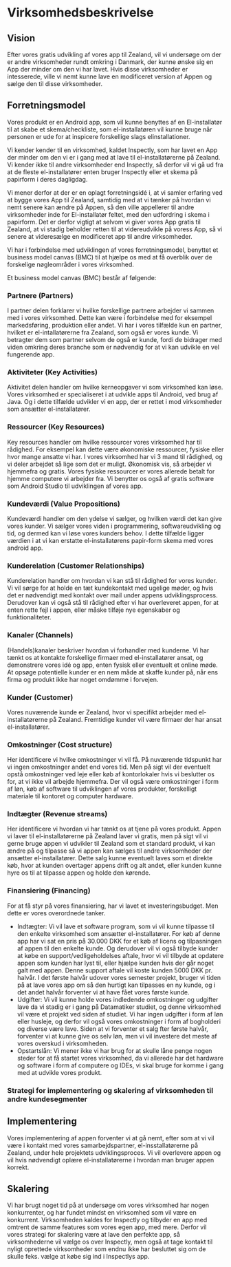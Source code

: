 # Virksomhedsbeskrivelse

## Vision
Efter vores gratis udvikling af vores app til Zealand, vil vi undersøge om der er andre virksomheder rundt omkring i Danmark, der kunne ønske sig en App der minder om den vi har lavet. Hvis disse virksomheder er intesserede, ville vi nemt kunne lave en modificeret version af Appen og sælge den til disse virksomheder. 

## Forretningsmodel
Vores produkt er en Android app, som vil kunne benyttes af en El-installatør til at skabe et skema/checkliste, som el-installatøren vil kunne bruge når personen er ude for at inspicere forskellige slags elinstallationer.

Vi kender kender til en virksomhed, kaldet Inspectly, som har lavet en App der minder om den vi er i gang med at lave til el-installatørerne på Zealand. Vi kender ikke til andre virksomheder end Inspectly, så derfor vil vi gå ud fra at de fleste el-installatører enten bruger Inspectly eller et skema på papirform i deres dagligdag.

Vi mener derfor at der er en oplagt forretningsidé i, at vi samler erfaring ved at bygge vores App til Zealand, samtidig med at vi tænker på hvordan vi nemt senere kan ændre på Appen, så den ville appellerer til andre virksomheder inde for El-installatør feltet, med den udfordring i skema i papirform. 
Det er derfor vigtigt at selvom vi giver vores App gratis til Zealand, at vi stadig beholder retten til at videreudvikle på voress App, så vi senere at videresælge en modificeret app til andre virksomheder.

Vi har i forbindelse med udviklingen af vores forretningsmodel, benyttet et business model canvas (BMC) til at hjælpe os med at få overblik over de forskelige nøgleområder i vores virksomhed.

Et business model canvas (BMC) består af følgende: 
### Partnere (Partners)
I partner delen forklarer vi hvilke forskellige partnere arbejder vi sammen med i vores virksomhed. Dette kan være i forbindelse med for eksempel markedsføring, produktion eller andet. Vi har i vores tilfælde kun en partner, hvilket er el-intallatørerne fra Zealand, som også er vores kunde. Vi betragter dem som partner selvom de også er kunde, fordi de bidrager med viden omkring deres branche som er nødvendig for at vi kan udvikle en vel fungerende app.

### Aktiviteter (Key Activities)
Aktivitet delen handler om hvilke kerneopgaver vi som virksomhed kan løse. Vores virksomhed er specialiseret i at udvikle apps til Android, ved brug af Java. Og i dette tilfælde udvikler vi en app, der er rettet i mod virksomheder som ansætter el-installatører. 

### Ressourcer (Key Resources)
Key resources handler om hvilke ressourcer vores virksomhed har til rådighed. For eksempel kan dette være økonomiske ressourcer, fysiske eller hvor mange ansatte vi har. I vores virksomhed har vi 3 mand til rådighed, og vi deler arbejdet så lige som det er muligt. Økonomisk vis, så arbejder vi hjemmefra og gratis. Vores fysiske ressourcer er vores allerede betalt for hjemme computere vi arbejder fra. Vi benytter os også af gratis software som Android Studio til udviklingen af vores app.

### Kundeværdi (Value Propositions)
Kundeværdi handler om den ydelse vi sælger, og hvilken værdi det kan give vores kunder. Vi sælger vores viden i programmering, softwareudvikling og tid, og dermed kan vi løse vores kunders behov. I dette tilfælde ligger værdien i at vi kan erstatte el-installatørens papir-form skema med vores android app. 

### Kunderelation (Customer Relationships)
Kunderelation handler om hvordan vi kan stå til rådighed for vores kunder. Vi vil sørge for at holde en tæt kundekontakt med ugelige møder, og hvis det er nødvendigt med kontakt over mail under appens udviklingsprocess. Derudover kan vi også stå til rådighed efter vi har overleveret appen, for at enten rette fejl i appen, eller måske tilføje nye egenskaber og funktionaliteter. 

### Kanaler (Channels)
(Handels)kanaler beskriver hvordan vi forhandler med kunderne. Vi har tænkt os at kontakte forskellige firmaer med el-installatører ansat, og demonstrere vores idé og app, enten fysisk eller eventuelt et online møde. At opsøge potentielle kunder er en nem måde at skaffe kunder på, når ens firma og produkt ikke har noget omdømme i forvejen.

### Kunder (Customer)
Vores nuværende kunde er Zealand, hvor vi specifikt arbejder med el-installatørerne på Zealand. Fremtidige kunder vil være firmaer der har ansat el-installatører.

### Omkostninger (Cost structure)
Her identificere vi hvilke omkostninger vi vil få. På nuværende tidspunkt har vi ingen omkostninger andet end vores tid. Men på sigt vil der eventuelt opstå omkostninger ved leje eller køb af kontorlokaler hvis vi beslutter os for, at vi ikke vil arbejde hjemmefra. Der vil også være omkostninger i form af løn, køb af software til udviklingen af vores produkter, forskelligt materiale til kontoret og computer hardware.

### Indtægter (Revenue streams)
Her identificere vi hvordan vi har tænkt os at tjene på vores produkt. Appen vi laver til el-installatørerne på Zealand laver vi gratis, men på sigt vil vi gerne bruge appen vi udvikler til Zealand som et standard produkt, vi kan ændre på og tilpasse så vi appen kan sælges til andre virksomheder der ansætter el-installatører. Dette salg kunne eventuelt laves som et direkte køb, hvor at kunden overtager appens drift og alt andet, eller kunden kunne hyre os til at tilpasse appen og holde den kørende.

### Finansiering (Financing)

For at få styr på vores finansiering, har vi lavet et investeringsbudget. Men dette er vores overordnede tanker.

- Indtægter: Vi vil lave et software program, som vi vil kunne tilpasse til den enkelte virksomhed som ansætter el-installatører. For køb af denne app har vi sat en pris på 30.000 DKK for et køb af licens og tilpasningen af appen til den enkelte kunde. Og derudover vil vi også tilbyde kunder at købe en support/vedligeholdelses aftale, hvor vi vil tilbyde at opdatere appen som kunden har lyst til, eller hjælpe kunden hvis der går noget galt med appen. Denne support aftale vil koste kunden 5000 DKK pr. halvår. I det første halvår udover vores semester projekt, bruger vi tiden på at lave vores app om så den hurtigt kan tilpasses en ny kunde, og i det andet halvår forventer vi at have fået vores første kunde.
- Udgifter: Vi vil kunne holde vores indledende omkostninger og udgifter lave da vi stadig er i gang på Datamatiker studiet, og denne virksomhed vil være et projekt ved siden af studiet. Vi har ingen udgifter i form af løn eller husleje, og derfor vil også vores omkostninger i form af bogholderi og diverse være lave. Siden at vi forventer et salg fter første halvår, forventer vi at kunne give os selv løn, men vi vil investere det meste af vores overskud i virksomheden. 
- Opstartslån: Vi mener ikke vi har brug for at skulle låne penge nogen steder for at få startet vores virksomhed, da vi allerede har det hardware og software i form af computere og IDEs, vi skal bruge for komme i gang med at udvikle vores produkt. 

### Strategi for implementering og skalering af virksomheden til andre kundesegmenter
## Implementering
Vores implementering af appen forventer vi at gå nemt, efter som at vi vil være i kontakt med vores samarbejdspartner, el-insstallatørerne på Zealand, under hele projektets udviklingsproces. Vi vil overlevere appen og vil hvis nødvendigt oplære el-installatørerne i hvordan man bruger appen korrekt. 

## Skalering
Vi har brugt noget tid på at undersøge om vores virksomhed har nogen konkurrenter, og har fundet mindst en virksomhed som vil være en konkurrent. Virksomheden kaldes for Inspectly og tilbyder en app med omtrent de samme features som vores egen app, med mere. Derfor vil vores strategi for skalering være at lave den perfekte app, så virksomhederne vil vælge os over Inspectly, men også at tage kontakt til nyligt oprettede virksomheder som endnu ikke har besluttet sig om de skulle feks. vælge at købe sig ind i Inspectlys app.
